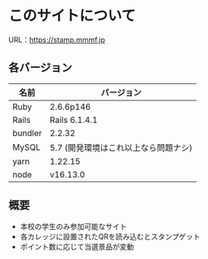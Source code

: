# このサイトについて

URL：https://stamp.mmmf.jp

## 各バージョン
| 名前 | バージョン |
| ---- | ---- |
| Ruby  | 2.6.6p146 |
| Rails | Rails 6.1.4.1 |
| bundler | 2.2.32 |
| MySQL | 5.7 (開発環境はこれ以上なら問題ナシ) | 
| yarn | 1.22.15 |
| node | v16.13.0 |

## 概要
- 本校の学生のみ参加可能なサイト
- 各カレッジに設置されたQRを読み込むとスタンプゲット
- ポイント数に応じて当選景品が変動
